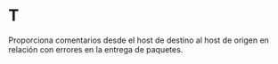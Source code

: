 # T

Proporciona comentarios desde el host de destino al host de origen en relación con errores en la entrega de paquetes.
